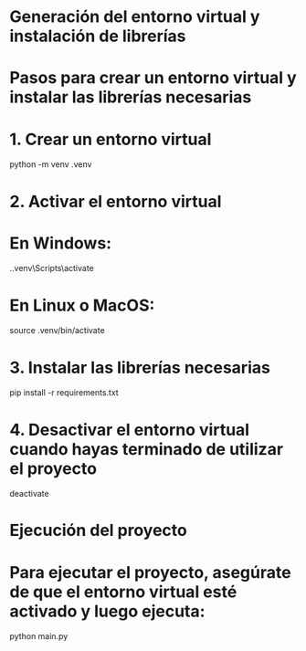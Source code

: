 
# Generación del entorno virtual y instalación de librerías
# Pasos para crear un entorno virtual y instalar las librerías necesarias
# 1. Crear un entorno virtual
python -m venv .venv
# 2. Activar el entorno virtual
# En Windows:
.\.venv\Scripts\activate
# En Linux o MacOS:
source .venv/bin/activate
# 3. Instalar las librerías necesarias
pip install -r requirements.txt
# 4. Desactivar el entorno virtual cuando hayas terminado de utilizar el proyecto
deactivate
# Ejecución del proyecto
# Para ejecutar el proyecto, asegúrate de que el entorno virtual esté activado y luego ejecuta:
python main.py
